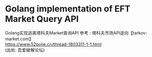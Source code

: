 # Golang implementation of EFT Market Query API
Golang实现逃离塔科夫Market查询API
参考 : 塔科夫市场API逆向【tarkov-market.com】  
https://www.52pojie.cn/thread-1803311-1-1.html  
(出处: 吾爱破解论坛)